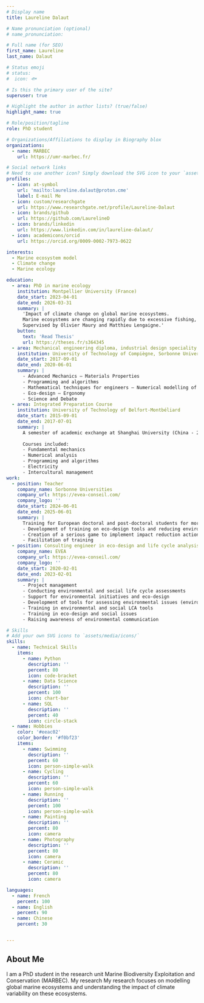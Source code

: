 ```yaml
---
# Display name
title: Laureline Dalaut

# Name pronunciation (optional)
# name_pronunciation: 

# Full name (for SEO)
first_name: Laureline
last_name: Dalaut

# Status emoji
# status:
#  icon: 🐟

# Is this the primary user of the site?
superuser: true

# Highlight the author in author lists? (true/false)
highlight_name: true

# Role/position/tagline
role: PhD student

# Organizations/Affiliations to display in Biography blox
organizations:
  - name: MARBEC
    url: https://umr-marbec.fr/

# Social network links
# Need to use another icon? Simply download the SVG icon to your `assets/media/icons/` folder.
profiles:
  - icon: at-symbol
    url: 'mailto:laureline.dalaut@proton.cme'
    label: E-mail Me
  - icon: custom/researchgate
    url: https://www.researchgate.net/profile/Laureline-Dalaut
  - icon: brands/github
    url: https://github.com/LaurelineD
  - icon: brands/linkedin
    url: https://www.linkedin.com/in/laureline-dalaut/
  - icon: academicons/orcid
    url: https://orcid.org/0009-0002-7973-0622

interests:
  - Marine ecosystem model
  - Climate change
  - Marine ecology

education:
  - area: PhD in marine ecology
    institution: Montpellier University (France)
    date_start: 2023-04-01
    date_end: 2026-03-31
    summary: |
      'Impact of climate change on global marine ecosystems.
      Marine ecosystems are changing rapidly due to excessive fishing, climate change and multiple anthropogenic disturbances, and the essential ecosystem services they provide are under threat. In particular, marine resources, which provide livelihoods and essential protein for people around the world, are expected to decline sharply in the future. In this context, this thesis uses a marine ecosystem model to study the impact of global climate change. The APECOSM model will represent the ecological dynamics of six pelagic communities from the surface to a depth of 1,000 metres. This research is being conducted in collaboration with the FishMIP international model intercomparison programme, with the aim of contributing to the work of the IPCC (Intergovernmental Panel on Climate Change) and the IPBES (Intergovernmental Science-Policy Platform on Biodiversity and Ecosystem Services).
      Supervised by Olivier Maury and Matthieu Lengaigne.'
    button:
      text: 'Read Thesis'
      url: https://theses.fr/s364345
  - area: Mechanical engineering diploma, industrial design speciality
    institution: University of Technology of Compiègne, Sorbonne University Alliance (France)
    date_start: 2017-09-01
    date_end: 2020-06-01
    summary: |
      - Advanced Mechanics – Materials Properties
      - Programming and algorithms
      - Mathematical techniques for engineers – Numerical modelling of engineering problems
      - Eco-design – Ergonomy
      - Science and Debate
  - area: Integrated Preparation Course
    institution: University of Technology of Belfort-Montbéliard
    date_start: 2015-09-01
    date_end: 2017-07-01
    summary: |
      A semester of academic exchange at Shanghai University (China - 2017)
      
      Courses included:
      - Fundamental mechanics
      - Numerical analysis
      - Programming and algorithms 
      - Electricity
      - Intercultural management
work:
  - position: Teacher
    company_name: Sorbonne Universities
    company_url: https://evea-conseil.com/
    company_logo: ''
    date_start: 2024-06-01
    date_end: 2025-06-01
    summary: |
      Training for European doctoral and post-doctoral students for more sustainable research within YUFE (Young Universities for the Future of Europe)
      - Development of training on eco-design tools and reducing environmental impact in a research laboratory
      - Creation of a serious game to implement impact reduction actions within a laboratory
      - Facilitation of training
  - position: Consulting engineer in eco-design and life cycle analysis
    company_name: EVEA
    company_url: https://evea-conseil.com/
    company_logo: ''
    date_start: 2020-02-01
    date_end: 2023-02-01
    summary: |
      - Project management
      - Conducting environmental and social life cycle assessments
      - Support for environmental initiatives and eco-design
      - Development of tools for assessing environmental issues (environmental footprint calculator)
      - Training in environmental and social LCA tools
      - Training in eco-design and social issues
      - Raising awareness of environmental communication

# Skills
# Add your own SVG icons to `assets/media/icons/`
skills:
  - name: Technical Skills
    items:
      - name: Python
        description: ''
        percent: 80
        icon: code-bracket
      - name: Data Science
        description: ''
        percent: 100
        icon: chart-bar
      - name: SQL
        description: ''
        percent: 40
        icon: circle-stack
  - name: Hobbies
    color: '#eeac02'
    color_border: '#f0bf23'
    items:
      - name: Swimming
        description: ''
        percent: 60
        icon: person-simple-walk
      - name: Cycling
        description: ''
        percent: 60
        icon: person-simple-walk
      - name: Running
        description: ''
        percent: 100
        icon: person-simple-walk
      - name: Painting
        description: ''
        percent: 80
        icon: camera
      - name: Photography
        description: ''
        percent: 80
        icon: camera
      - name: Ceramic
        description: ''
        percent: 80
        icon: camera

languages:
  - name: French
    percent: 100
  - name: English
    percent: 90
  - name: Chinese
    percent: 30


---
```


## About Me

I am a PhD student in the research unit Marine Biodiversity Exploitation and Conservation (MARBEC). My research My research focuses on modelling global marine ecosystems and understanding the impact of climate variability on these ecosystems.
